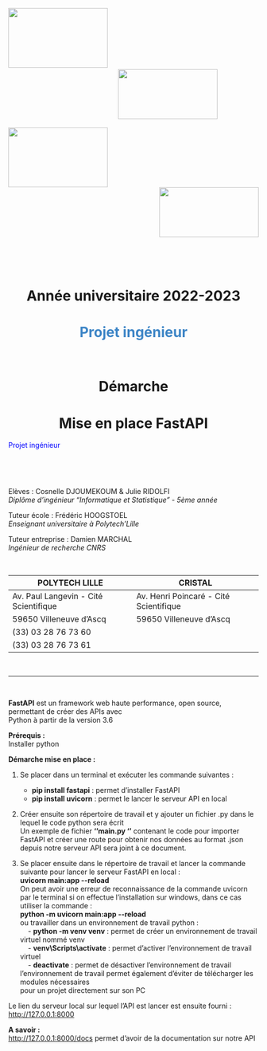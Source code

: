 
<img src="https://www.geipi-polytech.org/sites/default/files/styles/logos_page/public/logos/logo%20polytech%20lille.jpg?itok=ukjtAzhs" width="200" height="120" />   &nbsp; &nbsp; &nbsp; &nbsp;  &nbsp; &nbsp; &nbsp; &nbsp;  &nbsp; &nbsp; &nbsp; &nbsp;  &nbsp; &nbsp; &nbsp; &nbsp;  &nbsp; &nbsp; &nbsp; &nbsp;  &nbsp; &nbsp; &nbsp; &nbsp;  &nbsp; &nbsp; &nbsp; &nbsp;  &nbsp; &nbsp; &nbsp; &nbsp;  &nbsp; &nbsp; &nbsp; &nbsp;  &nbsp; &nbsp; &nbsp; &nbsp;  &nbsp; &nbsp; &nbsp; &nbsp;  &nbsp; &nbsp; &nbsp; &nbsp;  &nbsp; &nbsp; &nbsp; &nbsp; &nbsp;  &nbsp; &nbsp; &nbsp; &nbsp;  &nbsp; &nbsp; &nbsp; &nbsp;  &nbsp;  &nbsp; &nbsp; &nbsp;  &nbsp; <img src="https://atlas-sport.univ-lille.fr/atlas/photos/UL-WEB-2014.jpg" width="200" height="100" />

<div align="left"><img src="https://www.geipi-polytech.org/sites/default/files/styles/logos_page/public/logos/logo%20polytech%20lille.jpg?itok=ukjtAzhs" width="200" height="120" /></div> <div align="right"><img src="https://atlas-sport.univ-lille.fr/atlas/photos/UL-WEB-2014.jpg" width="200" height="100" /></div>


&nbsp; 

&nbsp; 

<div align="center"><h1>Année universitaire 2022-2023</h1> </div>
<div align="center"><h1><span style="color: #3D85C6">Projet ingénieur </span> </h1></div>

&nbsp;

<div align="center"><h1>Démarche </h1> </div>
<div align="center"> <h1>Mise en place FastAPI</h1> </div>

<span style="color:blue">Projet ingénieur </span>

&nbsp;

&nbsp;

 Elèves : Cosnelle DJOUMEKOUM & Julie RIDOLFI   
*Diplôme d’ingénieur “Informatique et Statistique” - 5ème année*  

Tuteur école : Frédéric HOOGSTOEL     
*Enseignant universitaire à Polytech’Lille*   

Tuteur entreprise : Damien MARCHAL     
*Ingénieur de recherche CNRS*   


&nbsp;

| POLYTECH LILLE                          |   CRISTAL                                 |
| -------------                           |      -------------                        |
| Av. Paul Langevin - Cité Scientifique   |  Av. Henri Poincaré - Cité Scientifique   |
| 59650 Villeneuve d’Ascq                 |  59650 Villeneuve d’Ascq                  |
| (33) 03 28 76 73 60                     |                                           |
| (33) 03 28 76 73 61                     |                                           |
   
&nbsp;

----

&nbsp;


**FastAPI** est un framework web haute performance, open source, permettant de créer des APIs avec    
Python à partir de la version 3.6          

**Prérequis :**          
Installer  python          

**Démarche mise en place :**         
1.	Se placer dans un terminal et exécuter les commande suivantes :    

    - **pip install fastapi** : permet d’installer FastAPI   
    - **pip install uvicorn** : permet le lancer le serveur API en local   

2.	Créer ensuite son répertoire de travail et y ajouter un fichier .py dans le lequel le code python sera écrit  
Un exemple de fichier  **‘’main.py ‘’** contenant le code pour importer FastAPI et créer une route pour  obtenir nos données au format .json  depuis notre serveur API sera joint à ce document.  

3.	Se placer ensuite dans le répertoire de travail et lancer la commande suivante pour lancer le serveur FastAPI en local :  
**uvicorn main:app --reload**      
       On peut avoir une erreur de reconnaissance de la commande uvicorn par le terminal si on                  effectue l’installation sur windows, dans ce cas utiliser la commande :  
              **python -m uvicorn main:app --reload**  
        ou travailler dans un environnement de travail python :         
              &nbsp; &nbsp; - **python -m venv venv** : permet de créer un environnement de travail virtuel nommé venv   
              &nbsp; &nbsp; - **venv\Scripts\activate** : permet d’activer l’environnement de travail virtuel   
              &nbsp; &nbsp; - **deactivate** :  permet de désactiver l’environnement de travail   
        l’environnement de travail permet également d’éviter de télécharger les modules nécessaires     
        pour un projet directement sur son PC   

Le lien du serveur local sur lequel l’API est lancer est ensuite fourni : http://127.0.0.1:8000   


**A savoir :**   
http://127.0.0.1:8000/docs permet d’avoir de la documentation sur notre API 

